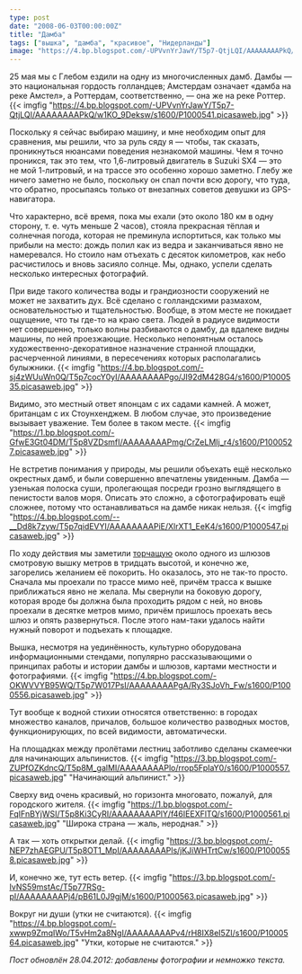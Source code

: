 ```yaml
---
type: post
date: "2008-06-03T00:00:00Z"
title: "Дамба"
tags: ["вышка", "дамба", "красивое", "Нидерланды"]
image: "https://4.bp.blogspot.com/-UPVvnYrJawY/T5p7-QtjLQI/AAAAAAAAPkQ/w1KO_9Deksw/s1600/P1000541.picasaweb.jpg"
---
```


25 мая мы с Глебом ездили на одну из многочисленных дамб. Дамбы — это национальная гордость голландцев; Амстердам означает «дамба на реке Амстел», а Роттердам, соответственно, — она же на реке Роттер.
{{< imgfig "https://4.bp.blogspot.com/-UPVvnYrJawY/T5p7-QtjLQI/AAAAAAAAPkQ/w1KO_9Deksw/s1600/P1000541.picasaweb.jpg" >}}

<!--more-->

Поскольку я сейчас выбираю машину, и мне необходим опыт для сравнения, мы решили, что за руль сяду я — чтобы, так сказать, проникнуться нюансами поведения незнакомой машины. Чем я точно проникся, так это тем, что 1,6-литровый двигатель в Suzuki SX4 — это не мой 1-литровый, и на трассе это особенно хорошо заметно. Глебу же ничего заметно не было, поскольку он спал почти всю дорогу, что туда, что обратно, просыпаясь только от внезапных советов девушки из GPS-навигатора.

Что характерно, всё время, пока мы ехали (это около 180 км в одну сторону, т. е. чуть  меньше 2 часов), стояла прекрасная тёплая и солнечная погода, которая не преминула испортиться, как только мы прибыли на место: дождь полил как из ведра и заканчиваться явно не намеревался. Но стоило нам отъехать с десяток километров, как небо расчистилось и вновь засияло солнце. Мы, однако, успели сделать несколько интересных фотографий.

При виде такого количества воды и грандиозности сооружений не может не захватить дух. Всё сделано с голландскими размахом, основательностью и тщательностью. Вообще, в этом месте не покидает ощущение, что ты где-то на краю света. Людей в радиусе видимости нет совершенно, только волны разбиваются о дамбу, да вдалеке видны машины, по ней проезжающие. Несколько непонятным осталось художественно-декоративное назначение странной площадки, расчерченной линиями, в пересечениях которых располагались булыжники.
{{< imgfig "https://4.bp.blogspot.com/-sj4zWUuWn0Q/T5p7cocY0yI/AAAAAAAAPgo/JI92dM428G4/s1600/P1000535.picasaweb.jpg" >}}

Видимо, это местный ответ японцам с их садами камней. А может, британцам с их Стоунхенджем. В любом случае, это произведение вызывает уважение. Тем более в таком месте.
{{< imgfig "https://1.bp.blogspot.com/-GfwE3Gt04DM/T5p8VZDsmfI/AAAAAAAAPmg/CrZeLMIj_r4/s1600/P1000527.picasaweb.jpg" >}}

Не встретив понимания у природы, мы решили объехать ещё несколько окрестных дамб, и были совершенно впечатлены увиденным. Дамба — узенькая полоска суши, пролегающая посреди грозно выглядящего в пенистости валов моря. Описать это сложно, а сфотографировать ещё сложнее, потому что останавливаться на дамбе никак нельзя.
{{< imgfig "https://4.bp.blogspot.com/--__Dd8k7zyw/T5p7qidEVYI/AAAAAAAAPiE/XlrXT1_EeK4/s1600/P1000547.picasaweb.jpg" >}}

По ходу действия мы заметили [торчащую](http://maps.google.com/maps?t=h&hl=ru&ie=UTF8&ll=51.659848,4.162601&spn=0.000772,0.002285&z=19) около одного из шлюзов смотровую вышку метров в тридцать высотой, и конечно же, загорелись желанием её покорить. Но оказалось, это не так-то просто. Сначала мы проехали по трассе мимо неё, причём трасса к вышке приближаться явно не желала. Мы свернули на боковую дорогу, которая вроде бы должна была проходить рядом с ней, но вновь проехали в десятке метров мимо, причём пришлось проехать весь шлюз и опять развернуться. После этого нам-таки удалось найти нужный поворот и подъехать к площадке.

Вышка, несмотря на уединённость, культурно оборудована информационными стендами, популярно рассказывающими о принципах работы и истории дамбы и шлюзов, картами местности и фотографиями.
{{< imgfig "https://4.bp.blogspot.com/-OKWVVYB95WQ/T5p7W017PsI/AAAAAAAAPgA/Ry3SJoVh_Fw/s1600/P1000556.picasaweb.jpg" >}}

Тут вообще к водной стихии относятся ответственно: в городах множество каналов, причалов, большое количество разводных мостов, функционирующих, по всей видимости, автоматически.

На площадках между пролётами лестниц заботливо сделаны скамеечки для начинающих альпинистов.
{{< imgfig "https://3.bp.blogspot.com/-ZUPfOZKdncQ/T5p8M_galMI/AAAAAAAAPlo/rrop5FpIaY0/s1600/P1000557.picasaweb.jpg" "Начинающий альпинист." >}}

Сверху вид очень красивый, но горизонта многовато, пожалуй, для городского жителя.
{{< imgfig "https://1.bp.blogspot.com/-FqIFnBYjWSI/T5p8Ki3CyRI/AAAAAAAAPlY/f46IEEXFlTQ/s1600/P1000561.picasaweb.jpg" "Широка страна — жаль, неродная." >}}

А так — хоть открытки делай.
{{< imgfig "https://3.bp.blogspot.com/-NEP7zhAEGPU/T5p8OT1_MpI/AAAAAAAAPls/jKJiWHTrtCw/s1600/P1000558.picasaweb.jpg" >}}

И, конечно же, тут есть ветер.
{{< imgfig "https://3.bp.blogspot.com/-IvNS59mstAc/T5p77RSg-pI/AAAAAAAAPj4/pB61L0J9gjM/s1600/P1000563.picasaweb.jpg" >}}

Вокруг ни души (утки не считаются).
{{< imgfig "https://4.bp.blogspot.com/-xwwp9ZmqIWo/T5vHm2a8NgI/AAAAAAAAPv4/rH8IX8eI5ZI/s1600/P1000564.picasaweb.jpg" "Утки, которые не считаются." >}}

*Пост обновлён 28.04.2012: добавлены фотографии и немножко текста.*
